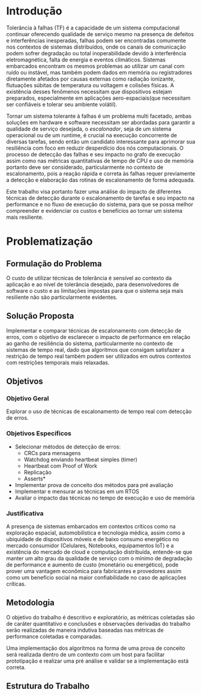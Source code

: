 # Introdução

Tolerância à falhas (TF) é a capacidade de um sistema computacional continuar
oferecendo qualidade de serviço mesmo na presença de defeitos e interferências
inesperadas, falhas podem ser encontradas comumente nos contextos de sistemas
distribuídos, onde os canais de comunicação podem sofrer degradação ou total
inoperabilidade devido à interferência eletromagnética, falta de energia e
eventos climáticos. Sistemas embarcados encontram os mesmos problemas ao
utilizar um canal com ruído ou instável, mas também podem dados em memória ou
registradores diretamente afetados por causas externas como radiação ionizante,
flutuações súbitas de temperatura ou voltagem e colisões físicas. A existência
desses fenômenos necessitam que dispositivos estejam preparados, especialmente
em aplicações aero-espaciais(que necessitam ser confiáveis e tolerar seu
ambiente volátil).

Tornar um sistema tolerante à falhas é um problema multi facetado, ambas
soluções em hardware e software necessitam ser abordadas para garantir a
qualidade de serviço desejada, o *escalonador*, seja de um sistema operacional
ou de um runtime, é crucial na execução concorrente de diversas tarefas, sendo
então um candidato interessante para aprimorar sua resiliência com foco em
reduzir desperdício dos nós computacionais. O processo de detecção das falhas e
seu impacto no grafo de execução assim como nas métricas quantitativas de tempo
de CPU e uso de memória portanto deve ser considerado, particularmente no
contexto de escalonamento, pois a reação rápida e correta às falhas requer
previamente a detecção e elaboração das rotinas de escalonamento de forma
adequada.

Este trabalho visa portanto fazer uma análise do impacto de diferentes técnicas de detecção durante o escalonamento de tarefas e seu impacto na performance e no fluxo de execução do sistema, para que se possa melhor compreender e evidenciar os custos e benefícios ao tornar um sistema mais resiliente. 

# Problematização

## Formulação do Problema

O custo de utilizar técnicas de tolerância é sensível ao contexto da aplicação
e ao nível de tolerância desejado, para desenvolvedores de software o custo e
as limitações impostas para que o sistema seja mais resiliente não são
particularmente evidentes.

## Solução Proposta

Implementar e comparar técnicas de escalonamento com detecção de erros, com o
objetivo de esclarecer o impacto de performance em relação ao ganho de
resiliência do sistema, particularmente no contexto de sistemas de tempo real,
dado que algoritmos que consigam satisfazer a restrição de tempo real também
podem ser utilizados em outros contextos com restrições temporais mais
relaxadas.

## Objetivos

### Objetivo Geral

Explorar o uso de técnicas de escalonamento de tempo real com detecção de erros.

### Objetivos Específicos

- Selecionar métodos de detecção de erros:
  - CRCs para mensagens
  - Watchdog enviando heartbeat simples (timer)
  - Heartbeat com Proof of Work
  - Replicação
  - Asserts*
- Implementar prova de conceito dos métodos para pré avaliação
- Implementar e mensurar as técnicas em um RTOS
- Avaliar o impacto das técnicas no tempo de execução e uso de memória

### Justificativa

A presença de sistemas embarcados em contextos críticos como na exploração
espacial, automobilística e tecnologia médica, assim como a ubiquidade de
dispositivos móveis e de baixo consumo energético no mercado consumidor
(Celulares, Notebooks, equipamentos IoT) e a existência do mercado de cloud e
computação distribuída, entende-se que manter um alto grau da qualidade de
serviço com o mínimo de degradação de performance e aumento de custo (monetário
ou energético), pode prover uma vantagem econômica para fabricantes e
provedores assim como um benefício social na maior confiabilidade no caso de
aplicações críticas.

## Metodologia

O objetivo do trabalho é descritivo e exploratório, as métricas coletadas são de caráter quantitativo e conclusões e observações derivadas do trabalho serão realizadas de maneira indutiva baseadas nas métricas de performance coletadas e comparadas.

Uma implementação dos algoritmos na forma de uma prova de conceito será realizada dentro de um contexto com um host para facilitar prototipação e realizar uma pré análise e validar se a implementação está correta.

## Estrutura do Trabalho


